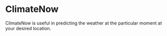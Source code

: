 # ClimateNow
ClimateNow is useful in predicting the weather at the particular moment at your desired location.
